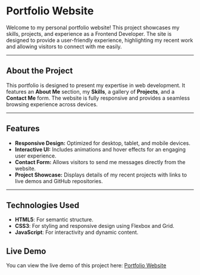 # Portfolio Website

Welcome to my personal portfolio website! This project showcases my skills, projects, and experience as a Frontend Developer. The site is designed to provide a user-friendly experience, highlighting my recent work and allowing visitors to connect with me easily.


---

## About the Project

This portfolio is designed to present my expertise in web development. It features an **About Me** section, my **Skills**, a gallery of **Projects**, and a **Contact Me** form. The website is fully responsive and provides a seamless browsing experience across devices.

---

## Features

- **Responsive Design:** Optimized for desktop, tablet, and mobile devices.
- **Interactive UI:** Includes animations and hover effects for an engaging user experience.
- **Contact Form:** Allows visitors to send me messages directly from the website.
- **Project Showcase:** Displays details of my recent projects with links to live demos and GitHub repositories.

---

## Technologies Used

- **HTML5**: For semantic structure.
- **CSS3**: For styling and responsive design using Flexbox and Grid.
- **JavaScript**: For interactivity and dynamic content.

## Live Demo

You can view the live demo of this project here: [Portfolio Website](https://abins2003.github.io/Portfolio/)




